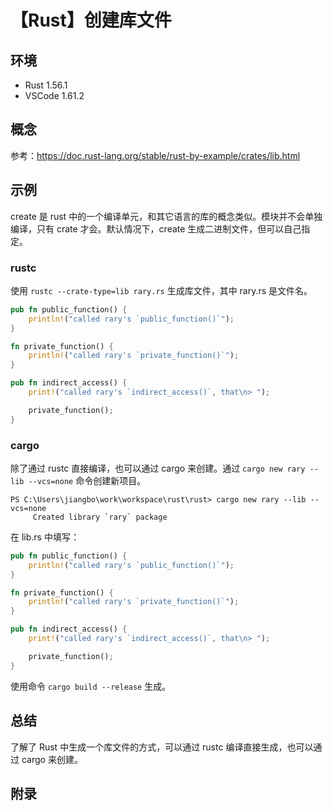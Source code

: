 # 【Rust】创建库文件

## 环境

- Rust 1.56.1
- VSCode 1.61.2

## 概念

参考：<https://doc.rust-lang.org/stable/rust-by-example/crates/lib.html>  

## 示例

create 是 rust 中的一个编译单元，和其它语言的库的概念类似。模块并不会单独编译，只有 crate 才会。默认情况下，create 生成二进制文件，但可以自己指定。

### rustc

使用 `rustc --crate-type=lib rary.rs` 生成库文件，其中 rary.rs 是文件名。

```rust
pub fn public_function() {
    println!("called rary's `public_function()`");
}

fn private_function() {
    println!("called rary's `private_function()`");
}

pub fn indirect_access() {
    print!("called rary's `indirect_access()`, that\n> ");

    private_function();
}
```

### cargo

除了通过 rustc 直接编译，也可以通过 cargo 来创建。通过 `cargo new rary --lib --vcs=none` 命令创建新项目。

```text
PS C:\Users\jiangbo\work\workspace\rust\rust> cargo new rary --lib --vcs=none
     Created library `rary` package
```

在 lib.rs 中填写：

```rust
pub fn public_function() {
    println!("called rary's `public_function()`");
}

fn private_function() {
    println!("called rary's `private_function()`");
}

pub fn indirect_access() {
    print!("called rary's `indirect_access()`, that\n> ");

    private_function();
}
```

使用命令 `cargo build --release` 生成。

## 总结

了解了 Rust 中生成一个库文件的方式，可以通过 rustc 编译直接生成，也可以通过 cargo 来创建。

## 附录
